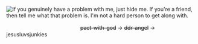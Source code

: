 ![If you genuinely have a problem with me, just hide me. If you're a friend, then tell me what that problem is. I'm not a hard person to get along with.](https://github.com/user-attachments/assets/ef5b083f-cd6d-4fff-b8f8-566bf32dad76)

　　　　　　　　　　　　　　~~pact-with-god~~ → ~~ddr-angel~~ → jesusluvsjunkies
              


